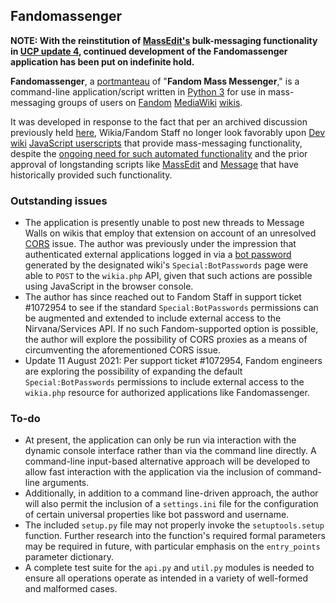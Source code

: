 ## Fandomassenger ##

__NOTE: With the reinstitution of [MassEdit's](https://github.com/andreweissen/MassEdit) bulk-messaging functionality in [UCP update 4](https://dev.fandom.com/wiki/Special:Diff/177402), continued development of the Fandomassenger application has been put on indefinite hold.__

__Fandomassenger__, a [portmanteau](https://en.wikipedia.org/wiki/Portmanteau) of "__Fandom Mass Messenger__," is a command-line application/script written in [Python 3](https://en.wikipedia.org/wiki/History_of_Python#Version_3) for use in mass-messaging groups of users on [Fandom](https://en.wikipedia.org/wiki/Fandom_(website)) [MediaWiki](https://en.wikipedia.org/wiki/MediaWiki) [wikis](https://en.wikipedia.org/wiki/Wiki).

It was developed in response to the fact that per an archived discussion previously held [here](https://dev.fandom.com/wiki/MediaWiki_talk:MassMessage.js), Wikia/Fandom Staff no longer look favorably upon [Dev wiki](https://dev.fandom.com/wiki/Fandom_Developers_Wiki) [JavaScript userscripts](https://dev.fandom.com/wiki/List_of_JavaScript_enhancements) that provide mass-messaging functionality, despite the [ongoing need for such automated functionality](https://dev.fandom.com/wiki/Special:Diff/153216) and the prior approval of longstanding scripts like [MassEdit](https://dev.fandom.com/wiki/MassEdit) and [Message](https://dev.fandom.com/wiki/Message) that have historically provided such functionality.

### Outstanding issues ###
* The application is presently unable to post new threads to Message Walls on wikis that employ that extension on account of an unresolved [CORS](https://en.wikipedia.org/wiki/Cross-origin_resource_sharing) issue. The author was previously under the impression that authenticated external applications logged in via a [bot password](https://www.mediawiki.org/wiki/Manual:Bot_passwords) generated by the designated wiki's `Special:BotPasswords` page were able to `POST` to the `wikia.php` API, given that such actions are possible using JavaScript in the browser console.
* The author has since reached out to Fandom Staff in support ticket #1072954 to see if the standard `Special:BotPasswords` permissions can be augmented and extended to include external access to the Nirvana/Services API. If no such Fandom-supported option is possible, the author will explore the possibility of CORS proxies as a means of circumventing the aforementioned CORS issue.
* Update 11 August 2021: Per support ticket #1072954, Fandom engineers are exploring the possibility of expanding the default `Special:BotPasswords` permissions to include external access to the `wikia.php` resource for authorized applications like Fandomassenger.

### To-do ###
* At present, the application can only be run via interaction with the dynamic console interface rather than via the command line directly. A command-line input-based alternative approach will be developed to allow fast interaction with the application via the inclusion of command-line arguments.
* Additionally, in addition to a command line-driven approach, the author will also permit the inclusion of a `settings.ini` file for the configuration of certain universal properties like bot password and username.  
* The included `setup.py` file may not properly invoke the `setuptools.setup` function. Further research into the function's required formal parameters may be required in future, with particular emphasis on the `entry_points` parameter dictionary.
* A complete test suite for the `api.py` and `util.py` modules is needed to ensure all operations operate as intended in a variety of well-formed and malformed cases.
